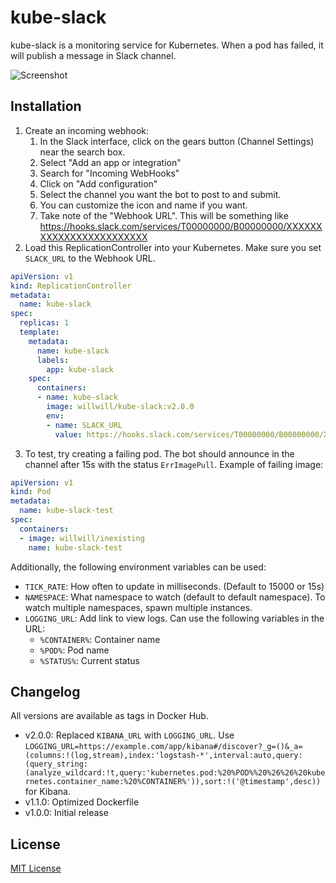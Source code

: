 # kube-slack

kube-slack is a monitoring service for Kubernetes. When a pod has failed,
it will publish a message in Slack channel.

![Screenshot](http://i.imgur.com/em62l25.png)

## Installation

1. Create an incoming webhook:
   1. In the Slack interface, click on the gears button (Channel Settings) near the search box.
   2. Select "Add an app or integration"
   3. Search for "Incoming WebHooks"
   4. Click on "Add configuration"
   5. Select the channel you want the bot to post to and submit.
   6. You can customize the icon and name if you want.
   7. Take note of the "Webhook URL". This will be something like https://hooks.slack.com/services/T00000000/B00000000/XXXXXXXXXXXXXXXXXXXXXXXX
2. Load this ReplicationController into your Kubernetes. Make sure you set `SLACK_URL` to the Webhook URL.

```yml
apiVersion: v1
kind: ReplicationController
metadata:
  name: kube-slack
spec:
  replicas: 1
  template:
    metadata:
      name: kube-slack
      labels:
        app: kube-slack
    spec:
      containers:
      - name: kube-slack
        image: willwill/kube-slack:v2.0.0
        env:
        - name: SLACK_URL
          value: https://hooks.slack.com/services/T00000000/B00000000/XXXXXXXXXXXXXXXXXXXXXXXX
```

3. To test, try creating a failing pod. The bot should announce in the channel after 15s with the status `ErrImagePull`. Example of failing image:

```yml
apiVersion: v1
kind: Pod
metadata:
  name: kube-slack-test
spec:
  containers:
  - image: willwill/inexisting
    name: kube-slack-test
```



Additionally, the following environment variables can be used:

- `TICK_RATE`: How often to update in milliseconds. (Default to 15000 or 15s)
- `NAMESPACE`: What namespace to watch (default to default namespace). To watch multiple namespaces, spawn multiple instances.
- `LOGGING_URL`: Add link to view logs. Can use the following variables in the URL:
  - `%CONTAINER%`: Container name
  - `%POD%`: Pod name
  - `%STATUS%`: Current status

## Changelog

All versions are available as tags in Docker Hub.

- v2.0.0: Replaced `KIBANA_URL` with `LOGGING_URL`. Use `LOGGING_URL=https://example.com/app/kibana#/discover?_g=()&_a=(columns:!(log,stream),index:'logstash-*',interval:auto,query:(query_string:(analyze_wildcard:!t,query:'kubernetes.pod:%20%POD%%20%26%26%20kubernetes.container_name:%20%CONTAINER%')),sort:!('@timestamp',desc))` for Kibana.
- v1.1.0: Optimized Dockerfile
- v1.0.0: Initial release

## License

[MIT License](LICENSE)
